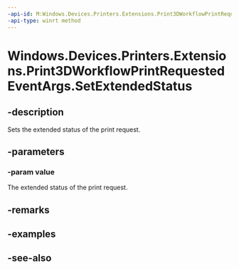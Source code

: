 ----api-id: M:Windows.Devices.Printers.Extensions.Print3DWorkflowPrintRequestedEventArgs.SetExtendedStatus(Windows.Devices.Printers.Extensions.Print3DWorkflowDetail)
-api-type: winrt method
---<!-- Method syntaxpublic void SetExtendedStatus(Windows.Devices.Printers.Extensions.Print3DWorkflowDetail value)--># Windows.Devices.Printers.Extensions.Print3DWorkflowPrintRequestedEventArgs.SetExtendedStatus## -descriptionSets the extended status of the print request.## -parameters### -param valueThe extended status of the print request.## -remarks## -examples## -see-also